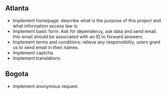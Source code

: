 ## Atlanta
- Implement homepage: describe what is the purpose of this project and what information access law is.
- Implement basic form: Ask for dependency, ask data and send email. this email should be associated with an ID to forward answers.
- Implement terms and conditions: relieve any responsibility, users grant us to send email in their names.
- Implement captcha
- Implement translations


## Bogota
- Implement anonymous request